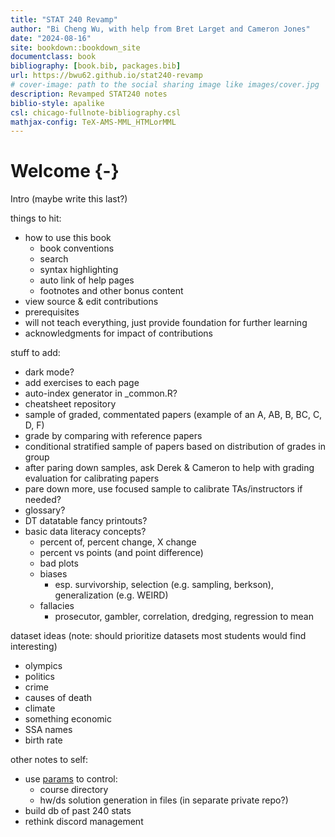 ```yaml
--- 
title: "STAT 240 Revamp"
author: "Bi Cheng Wu, with help from Bret Larget and Cameron Jones"
date: "2024-08-16"
site: bookdown::bookdown_site
documentclass: book
bibliography: [book.bib, packages.bib]
url: https://bwu62.github.io/stat240-revamp
# cover-image: path to the social sharing image like images/cover.jpg
description: Revamped STAT240 notes
biblio-style: apalike
csl: chicago-fullnote-bibliography.csl
mathjax-config: TeX-AMS-MML_HTMLorMML
---
```



# Welcome {-}


Intro (maybe write this last?)

things to hit:

- how to use this book
  - book conventions
  - search
  - syntax highlighting
  - auto link of help pages
  - footnotes and other bonus content
- view source & edit contributions
- prerequisites
- will not teach everything, just provide foundation for further learning
- acknowledgments for impact of contributions


stuff to add:

- dark mode?
- add exercises to each page
- auto-index generator in _common.R?
- cheatsheet repository
- sample of graded, commentated papers (example of an A, AB, B, BC, C, D, F)
- grade by comparing with reference papers
- conditional stratified sample of papers based on distribution of grades in group
- after paring down samples, ask Derek & Cameron to help with grading evaluation for calibrating papers
- pare down more, use focused sample to calibrate TAs/instructors if needed?
- glossary?
- DT datatable fancy printouts?
- basic data literacy concepts?
  - percent of, percent change, X change
  - percent vs points (and point difference)
  - bad plots
  - biases
    - esp. survivorship, selection (e.g. sampling, berkson), generalization (e.g. WEIRD)
  - fallacies
    - prosecutor, gambler, correlation, dredging, regression to mean


dataset ideas (note: should prioritize datasets most students would find interesting)

 - olympics
 - politics
 - crime
 - causes of death
 - climate
 - something economic
 - SSA names
 - birth rate


other notes to self:

- use [params](https://bookdown.org/yihui/rmarkdown/params-declare.html) to control:
  - course directory
  - hw/ds solution generation in files (in separate private repo?)
- build db of past 240 stats
- rethink discord management



